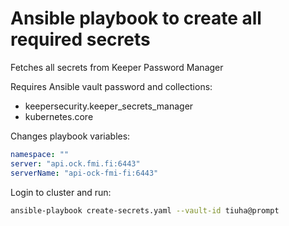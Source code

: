# Ansible playbook to create all required secrets

Fetches all secrets from Keeper Password Manager

Requires Ansible vault password and collections:

- keepersecurity.keeper_secrets_manager
- kubernetes.core

Changes playbook variables:

```yaml
namespace: ""
server: "api.ock.fmi.fi:6443"
serverName: "api-ock-fmi-fi:6443"
```

Login to cluster and run:

```bash
ansible-playbook create-secrets.yaml --vault-id tiuha@prompt
```
